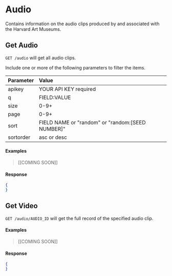 # Audio

Contains information on the audio clips produced by and associated with the Harvard Art Museums. 

## Get Audio

`GET /audio` will get all audio clips.

Include one or more of the following parameters to filter the items.

| Parameter | Value |
| :--------- | :----- |
| apikey | YOUR API KEY required |
| q | FIELD:VALUE |
| size | 0-9+ |
| page | 0-9+ |
| sort | FIELD NAME or "random" or "random:[SEED NUMBER]" |
| sortorder | asc or desc |

#### Examples

> [[COMING SOON]]  
>  

#### Response

```json
{
}
```

## Get Video

`GET /audio/AUDIO_ID` will get the full record of the specified audio clip.

#### Examples

> [[COMING SOON]]   
> 

#### Response

```json
{
}
```